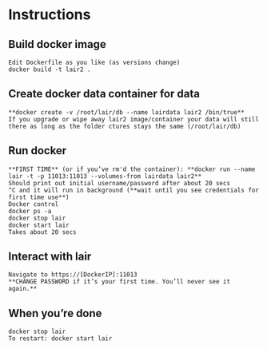 # Instructions

## Build docker image
	Edit Dockerfile as you like (as versions change)
	docker build -t lair2 .
## Create docker data container for data
	**docker create -v /root/lair/db --name lairdata lair2 /bin/true**
	If you upgrade or wipe away lair2 image/container your data will still there as long as the folder ctures stays the same (/root/lair/db)
## Run docker
	**FIRST TIME** (or if you’ve rm'd the container): **docker run --name lair -t -p 11013:11013 --volumes-from lairdata lair2**
	Should print out initial username/password after about 20 secs
	^C and it will run in background (**wait until you see credentials for first time use**)
	Docker control 
	docker ps -a
	docker stop lair
	docker start lair
	Takes about 20 secs
## Interact with lair
	Navigate to https://[DockerIP]:11013
	**CHANGE PASSWORD if it’s your first time. You’ll never see it again.**
## When you’re done
	docker stop lair
	To restart: docker start lair
